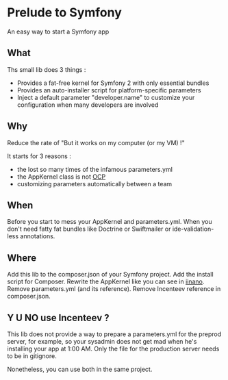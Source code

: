 # Prelude to Symfony
An easy way to start a Symfony app

## What
Ths small lib does 3 things :

* Provides a fat-free kernel for Symfony 2 with only essential bundles
* Provides an auto-installer script for platform-specific parameters
* Inject a default parameter "developer.name" to customize your configuration when many developers are involved

## Why
Reduce the rate of "But it works on my computer (or my VM) !"

It starts for 3 reasons :

* the lost so many times of the infamous parameters.yml
* the AppKernel class is not [OCP][1]
* customizing parameters automatically between a team

## When
Before you start to mess your AppKernel and parameters.yml. When you don't need
fatty fat bundles like Doctrine or Swiftmailer or ide-validation-less annotations.

## Where
Add this lib to the composer.json of your Symfony project. Add the install script for 
Composer. Rewrite the AppKernel like you can see in [iinano][2]. Remove parameters.yml
(and its reference). Remove Incenteev reference in composer.json.

## Y U NO use Incenteev ?
This lib does not provide a way to prepare a parameters.yml for the preprod server,
for example, so your sysadmin does not get mad when he's installing your app at 1:00 AM.
Only the file for the production server needs to be in gitignore. 

Nonetheless, you can use both in the same project.

[1]: http://
[2]: https://github.com/Trismegiste/iinano/branch/master/app/AppKernel.php
